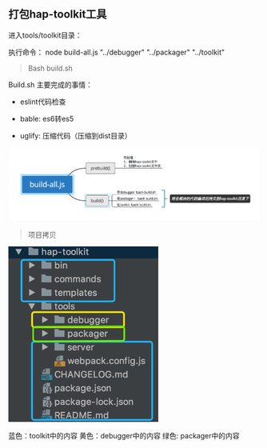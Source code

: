##  打包hap-toolkit工具

进入tools/toolkit目录：

执行命令： node build-all.js "../debugger"  "../packager"  "../toolkit"

>  Bash build.sh

Build.sh 主要完成的事情：

- eslint代码检查

- bable: es6转es5

- uglify: 压缩代码（压缩到dist目录）

![image-20180927190727455](../source/image-20180927190727455.png)

> 项目拷贝

<img src='../source/image-20180927194721370.png' style="width:300px;">

蓝色：toolkit中的内容        黄色：debugger中的内容         绿色: packager中的内容

